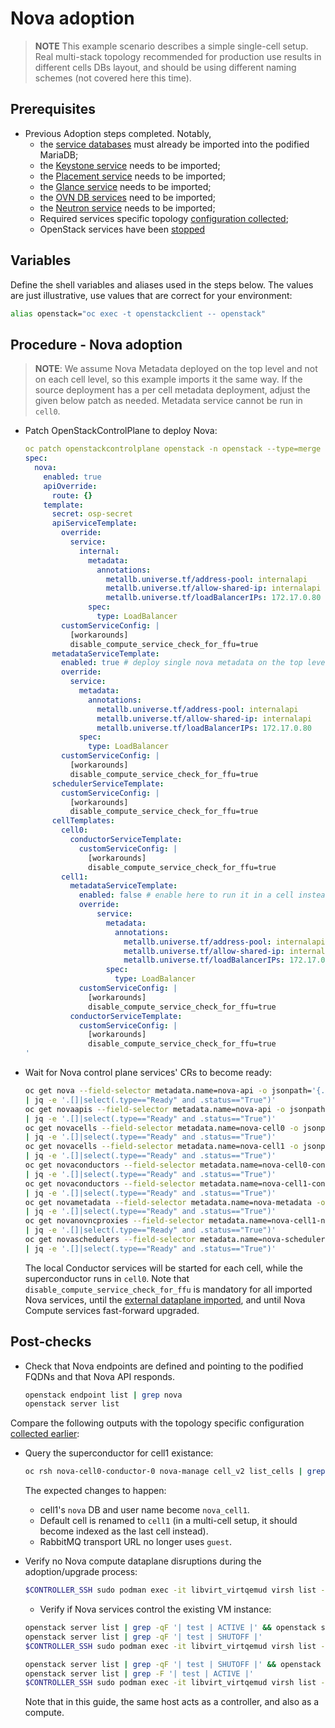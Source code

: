# Nova adoption

> **NOTE** This example scenario describes a simple single-cell setup. Real
> multi-stack topology recommended for production use results in different
> cells DBs layout, and should be using different naming schemes (not covered
> here this time).

## Prerequisites

* Previous Adoption steps completed. Notably,
  * the [service databases](mariadb_copy.md)
    must already be imported into the podified MariaDB;
  * the [Keystone service](keystone_adoption.md) needs to be imported;
  * the [Placement service](placement_adoption.md) needs to be imported;
  * the [Glance service](glance_adoption.md) needs to be imported;
  * the [OVN DB services](ovn_adoption.md) need to be imported;
  * the [Neutron service](neutron_adoption.md) needs to be imported;
  * Required services specific topology [configuration collected](pull_openstack_configuration.md#get-services-topology-specific-configuration);
  * OpenStack services have been [stopped](stop_openstack_services.md)

## Variables

Define the shell variables and aliases used in the steps below. The values are
just illustrative, use values that are correct for your environment:

```bash
alias openstack="oc exec -t openstackclient -- openstack"
```

## Procedure - Nova adoption

> **NOTE**: We assume Nova Metadata deployed on the top level and not on each
> cell level, so this example imports it the same way. If the source deployment
> has a per cell metadata deployment, adjust the given below patch as needed.
> Metadata service cannot be run in `cell0`.

* Patch OpenStackControlPlane to deploy Nova:

  ```yaml
  oc patch openstackcontrolplane openstack -n openstack --type=merge --patch '
  spec:
    nova:
      enabled: true
      apiOverride:
        route: {}
      template:
        secret: osp-secret
        apiServiceTemplate:
          override:
            service:
              internal:
                metadata:
                  annotations:
                    metallb.universe.tf/address-pool: internalapi
                    metallb.universe.tf/allow-shared-ip: internalapi
                    metallb.universe.tf/loadBalancerIPs: 172.17.0.80
                spec:
                  type: LoadBalancer
          customServiceConfig: |
            [workarounds]
            disable_compute_service_check_for_ffu=true
        metadataServiceTemplate:
          enabled: true # deploy single nova metadata on the top level
          override:
            service:
              metadata:
                annotations:
                  metallb.universe.tf/address-pool: internalapi
                  metallb.universe.tf/allow-shared-ip: internalapi
                  metallb.universe.tf/loadBalancerIPs: 172.17.0.80
              spec:
                type: LoadBalancer
          customServiceConfig: |
            [workarounds]
            disable_compute_service_check_for_ffu=true
        schedulerServiceTemplate:
          customServiceConfig: |
            [workarounds]
            disable_compute_service_check_for_ffu=true
        cellTemplates:
          cell0:
            conductorServiceTemplate:
              customServiceConfig: |
                [workarounds]
                disable_compute_service_check_for_ffu=true
          cell1:
            metadataServiceTemplate:
              enabled: false # enable here to run it in a cell instead
              override:
                  service:
                    metadata:
                      annotations:
                        metallb.universe.tf/address-pool: internalapi
                        metallb.universe.tf/allow-shared-ip: internalapi
                        metallb.universe.tf/loadBalancerIPs: 172.17.0.80
                    spec:
                      type: LoadBalancer
              customServiceConfig: |
                [workarounds]
                disable_compute_service_check_for_ffu=true
            conductorServiceTemplate:
              customServiceConfig: |
                [workarounds]
                disable_compute_service_check_for_ffu=true
  '
  ```

* Wait for Nova control plane services' CRs to become ready:

  ```bash
  oc get nova --field-selector metadata.name=nova-api -o jsonpath='{.items[0].status.conditions}' \
  | jq -e '.[]|select(.type=="Ready" and .status=="True")'
  oc get novaapis --field-selector metadata.name=nova-api -o jsonpath='{.items[0].status.conditions}' \
  | jq -e '.[]|select(.type=="Ready" and .status=="True")'
  oc get novacells --field-selector metadata.name=nova-cell0 -o jsonpath='{.items[0].status.conditions}' \
  | jq -e '.[]|select(.type=="Ready" and .status=="True")'
  oc get novacells --field-selector metadata.name=nova-cell1 -o jsonpath='{.items[0].status.conditions}' \
  | jq -e '.[]|select(.type=="Ready" and .status=="True")'
  oc get novaconductors --field-selector metadata.name=nova-cell0-conductor -o jsonpath='{.items[0].status.conditions}' \
  | jq -e '.[]|select(.type=="Ready" and .status=="True")'
  oc get novaconductors --field-selector metadata.name=nova-cell1-conductor -o jsonpath='{.items[0].status.conditions}' \
  | jq -e '.[]|select(.type=="Ready" and .status=="True")'
  oc get novametadata --field-selector metadata.name=nova-metadata -o jsonpath='{.items[0].status.conditions}' \
  | jq -e '.[]|select(.type=="Ready" and .status=="True")'
  oc get novanovncproxies --field-selector metadata.name=nova-cell1-novncproxy -o jsonpath='{.items[0].status.conditions}' \
  | jq -e '.[]|select(.type=="Ready" and .status=="True")'
  oc get novaschedulers --field-selector metadata.name=nova-scheduler -o jsonpath='{.items[0].status.conditions}' \
  | jq -e '.[]|select(.type=="Ready" and .status=="True")'
  ```

  The local Conductor services will be started for each cell, while the superconductor runs in `cell0`.
  Note that ``disable_compute_service_check_for_ffu`` is mandatory for all imported Nova services, until
  the [external dataplane imported](edpm_adoption.md), and until Nova Compute services fast-forward upgraded.

## Post-checks

* Check that Nova endpoints are defined and pointing to the
  podified FQDNs and that Nova API responds.

  ```bash
  openstack endpoint list | grep nova
  openstack server list
  ```

Compare the following outputs with the topology specific configuration
[collected earlier](pull_openstack_configuration.md#get-services-topology-specific-configuration):

* Query the superconductor for cell1 existance:

  ```bash
  oc rsh nova-cell0-conductor-0 nova-manage cell_v2 list_cells | grep -F '| cell1 |'
  ```

  The expected changes to happen:
  * cell1's `nova` DB and user name become `nova_cell1`.
  * Default cell is renamed to `cell1` (in a multi-cell setup, it should become indexed as the last cell instead).
  * RabbitMQ transport URL no longer uses `guest`.

* Verify no Nova compute dataplane disruptions during the adoption/upgrade process:

  ```bash
  $CONTROLLER_SSH sudo podman exec -it libvirt_virtqemud virsh list --all | grep 'instance-00000001   running'
  ```

  * Verify if Nova services control the existing VM instance:

  ```bash
  openstack server list | grep -qF '| test | ACTIVE |' && openstack server stop test
  openstack server list | grep -qF '| test | SHUTOFF |'
  $CONTROLLER_SSH sudo podman exec -it libvirt_virtqemud virsh list --all | grep 'instance-00000001   shut off'

  openstack server list | grep -qF '| test | SHUTOFF |' && openstack server start test
  openstack server list | grep -F '| test | ACTIVE |'
  $CONTROLLER_SSH sudo podman exec -it libvirt_virtqemud virsh list --all | grep 'instance-00000001   running'
  ```
  Note that in this guide, the same host acts as a controller, and also as a compute.
